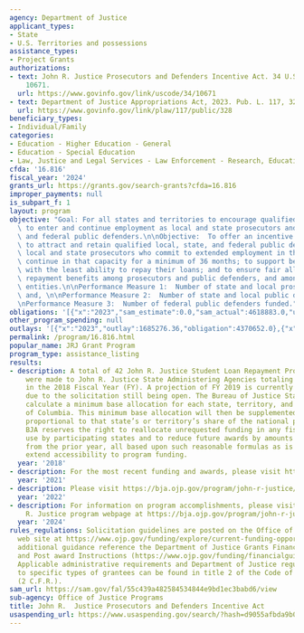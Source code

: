 ```yaml
---
agency: Department of Justice
applicant_types:
- State
- U.S. Territories and possessions
assistance_types:
- Project Grants
authorizations:
- text: John R. Justice Prosecutors and Defenders Incentive Act. 34 U.S.C. &sect;
    10671.
  url: https://www.govinfo.gov/link/uscode/34/10671
- text: Department of Justice Appropriations Act, 2023. Pub. L. 117, 328.
  url: https://www.govinfo.gov/link/plaw/117/public/328
beneficiary_types:
- Individual/Family
categories:
- Education - Higher Education - General
- Education - Special Education
- Law, Justice and Legal Services - Law Enforcement - Research, Education, Training
cfda: '16.816'
fiscal_year: '2024'
grants_url: https://grants.gov/search-grants?cfda=16.816
improper_payments: null
is_subpart_f: 1
layout: program
objective: "Goal: For all states and territories to encourage qualified individuals\
  \ to enter and continue employment as local and state prosecutors and local, state,\
  \ and federal public defenders.\n\nObjective:  To offer an incentive to allow jurisdictions\
  \ to attract and retain qualified local, state, and federal public defenders and\
  \ local and state prosecutors who commit to extended employment in those roles and\
  \ continue in that capacity for a minimum of 36 months; to support beneficiaries\
  \ with the least ability to repay their loans; and to ensure fair allocation of\
  \ repayment benefits among prosecutors and public defenders, and among employing\
  \ entities.\n\nPerformance Measure 1:  Number of state and local prosecutors funded;\
  \ and, \n\nPerformance Measure 2:  Number of state and local public defenders funded.\n\
  \nPerformance Measure 3:  Number of federal public defenders funded."
obligations: '[{"x":"2023","sam_estimate":0.0,"sam_actual":4618883.0,"usa_spending_actual":4251851.1},{"x":"2024","sam_estimate":0.0,"sam_actual":2635952.0,"usa_spending_actual":2280134.04},{"x":"2025","sam_estimate":0.0,"sam_actual":0.0,"usa_spending_actual":-67559.53}]'
other_program_spending: null
outlays: '[{"x":"2023","outlay":1685276.36,"obligation":4370652.0},{"x":"2024","outlay":170083.3,"obligation":2529819.0},{"x":"2025","outlay":0.0,"obligation":0.0}]'
permalink: /program/16.816.html
popular_name: JRJ Grant Program
program_type: assistance_listing
results:
- description: A total of 42 John R. Justice Student Loan Repayment Program awards
    were made to John R. Justice State Administering Agencies totaling $1,817,067.00
    in the 2018 Fiscal Year (FY). A projection of FY 2019 is currently unavailable
    due to the solicitation still being open. The Bureau of Justice Statistics will
    calculate a minimum base allocation for each state, territory, and the District
    of Columbia. This minimum base allocation will then be supplemented by an amount
    proportional to that state’s or territory’s share of the national population.
    BJA reserves the right to reallocate unrequested funding in any fiscal year for
    use by participating states and to reduce future awards by amounts unexpended
    from the prior year, all based upon such reasonable formulas as is necessary to
    extend accessibility to program funding.
  year: '2018'
- description: For the most recent funding and awards, please visit https://bja.ojp.gov/program/john-r-justice-jrj-program/overview.
  year: '2021'
- description: Please visit https://bja.ojp.gov/program/john-r-justice/overview
  year: '2022'
- description: For information on program accomplishments, please visit the BJA John
    R. Justice program webpage at https://bja.ojp.gov/program/john-r-justice/overview.
  year: '2024'
rules_regulations: Solicitation guidelines are posted on the Office of Justice Programs
  web site at https://www.ojp.gov/funding/explore/current-funding-opportunities .  For
  additional guidance reference the Department of Justice Grants Financial Guide  (https://www.ojp.gov/funding/financialguidedoj/overview)
  and Post award Instructions (https://www.ojp.gov/funding/financialguidedoj/iii-postaward-requirements).
  Applicable administrative requirements and Department of Justice regulations applicable
  to specific types of grantees can be found in title 2 of the Code of Federal Regulations
  (2 C.F.R.).
sam_url: https://sam.gov/fal/55c439a482584534844e9bd1ec3babd6/view
sub-agency: Office of Justice Programs
title: John R.  Justice Prosecutors and Defenders Incentive Act
usaspending_url: https://www.usaspending.gov/search/?hash=d9055afbda9b0c8e7c4600f46df6f8b1
---
```

